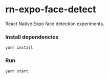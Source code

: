 # rn-expo-face-detect
React Native Expo face detection experiments.

### Install dependencies
```
yarn install
```

### Run
```
yarn start
```
